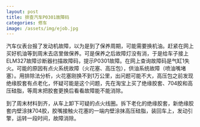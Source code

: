 ```yaml
---
layout: post
title: 排查汽车P0301故障码
categories: 修车
image: /assets/img/ejob.jpg
---
```

汽车仪表台报了发动机故障，以为是到了保养周期，可能需要换机油。赶紧在网上买好机油等到周末去店里做保养。可是保养之后故障灯没有消，于是给车子接上ELM327故障诊断器扫描故障码，提示P0301故障。在网上查询故障码是气缸1失火。可能的原因有点火系统故障（火花塞、高压包），供油系统故障（喷油嘴堵塞）。用排除法分析，火花塞刚换不到1万公里，出问题可能不大，高压包之前发现绝缘胶套有点老化，怀疑可能是这个问题，先在淘宝上买了绝缘胶套、704胶和高压硅脂，等周末把胶套更换后看看故障能不能消除。

到了周末材料到齐，从车上卸下可疑的点火线圈。拆下老化的绝缘胶套，新绝缘胶套内壁涂抹704胶，胶嘴接触火花塞的一端内壁涂抹高压硅脂，装回车上，发动引擎，运转一段时间，故障消除。
